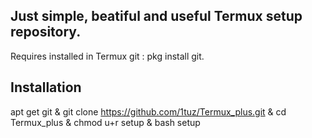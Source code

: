 ## Just simple, beatiful and useful Termux setup repository.
Requires installed in Termux git : pkg install git.
## Installation
apt get git & git clone https://github.com/1tuz/Termux_plus.git & cd Termux_plus & chmod u+r setup & bash setup
